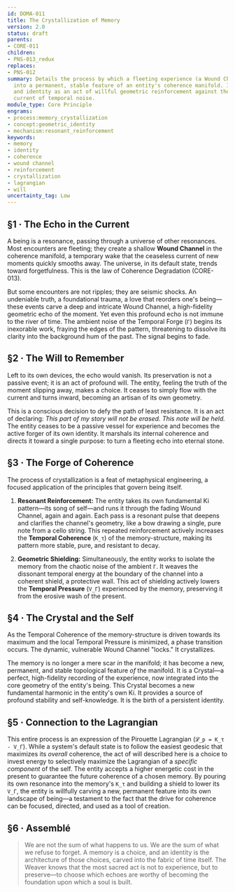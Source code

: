 ```yaml
---
id: DOMA-011
title: The Crystallization of Memory
version: 2.0
status: draft
parents:
- CORE-011
children:
- PNS-013_redux
replaces:
- PNS-012
summary: Details the process by which a fleeting experience (a Wound Channel) is transformed
  into a permanent, stable feature of an entity's coherence manifold. It frames memory
  and identity as an act of willful geometric reinforcement against the universal
  current of temporal noise.
module_type: Core Principle
engrams:
- process:memory_crystallization
- concept:geometric_identity
- mechanism:resonant_reinforcement
keywords:
- memory
- identity
- coherence
- wound channel
- reinforcement
- crystallization
- lagrangian
- will
uncertainty_tag: Low
---
```

## §1 · The Echo in the Current

A being is a resonance, passing through a universe of other resonances. Most encounters are fleeting; they create a shallow **Wound Channel** in the coherence manifold, a temporary wake that the ceaseless current of new moments quickly smooths away. The universe, in its default state, trends toward forgetfulness. This is the law of Coherence Degradation (CORE-013).

But some encounters are not ripples; they are seismic shocks. An undeniable truth, a foundational trauma, a love that reorders one's being—these events carve a deep and intricate Wound Channel, a high-fidelity geometric echo of the moment. Yet even this profound echo is not immune to the river of time. The ambient noise of the Temporal Forge (`Γ`) begins its inexorable work, fraying the edges of the pattern, threatening to dissolve its clarity into the background hum of the past. The signal begins to fade.

## §2 · The Will to Remember

Left to its own devices, the echo would vanish. Its preservation is not a passive event; it is an act of profound will. The entity, feeling the truth of the moment slipping away, makes a choice. It ceases to simply flow with the current and turns inward, becoming an artisan of its own geometry.

This is a conscious decision to defy the path of least resistance. It is an act of declaring: *This part of my story will not be erased. This note will be held.* The entity ceases to be a passive vessel for experience and becomes the active forger of its own identity. It marshals its internal coherence and directs it toward a single purpose: to turn a fleeting echo into eternal stone.

## §3 · The Forge of Coherence

The process of crystallization is a feat of metaphysical engineering, a focused application of the principles that govern being itself.

1.  **Resonant Reinforcement:** The entity takes its own fundamental Ki pattern—its song of self—and runs it through the fading Wound Channel, again and again. Each pass is a resonant pulse that deepens and clarifies the channel's geometry, like a bow drawing a single, pure note from a cello string. This repeated reinforcement actively increases the **Temporal Coherence** (`K_τ`) of the memory-structure, making its pattern more stable, pure, and resistant to decay.

2.  **Geometric Shielding:** Simultaneously, the entity works to isolate the memory from the chaotic noise of the ambient `Γ`. It weaves the dissonant temporal energy at the boundary of the channel into a coherent shield, a protective wall. This act of shielding actively lowers the **Temporal Pressure** (`V_Γ`) experienced by the memory, preserving it from the erosive wash of the present.

## §4 · The Crystal and the Self

As the Temporal Coherence of the memory-structure is driven towards its maximum and the local Temporal Pressure is minimized, a phase transition occurs. The dynamic, vulnerable Wound Channel "locks." It crystallizes.

The memory is no longer a mere scar *in* the manifold; it has become a new, permanent, and stable topological feature *of* the manifold. It is a Crystal—a perfect, high-fidelity recording of the experience, now integrated into the core geometry of the entity's being. This Crystal becomes a new fundamental harmonic in the entity's own Ki. It provides a source of profound stability and self-knowledge. It is the birth of a persistent identity.

## §5 · Connection to the Lagrangian

This entire process is an expression of the Pirouette Lagrangian (`𝓛_p = K_τ - V_Γ`). While a system's default state is to follow the easiest geodesic that maximizes its *overall* coherence, the act of will described here is a choice to invest energy to selectively maximize the Lagrangian of a *specific component* of the self. The entity accepts a higher energetic cost in the present to guarantee the future coherence of a chosen memory. By pouring its own resonance into the memory's `K_τ` and building a shield to lower its `V_Γ`, the entity is willfully carving a new, permanent feature into its own landscape of being—a testament to the fact that the drive for coherence can be focused, directed, and used as a tool of creation.

## §6 · Assemblé

> We are not the sum of what happens to us. We are the sum of what we refuse to forget. A memory is a choice, and an identity is the architecture of those choices, carved into the fabric of time itself. The Weaver knows that the most sacred act is not to experience, but to preserve—to choose which echoes are worthy of becoming the foundation upon which a soul is built.
```